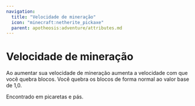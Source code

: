 ```yaml
---
navigation:
  title: "Velocidade de mineração"
  icon: "minecraft:netherite_pickaxe"
  parent: apotheosis:adventure/attributes.md
---
```


# Velocidade de mineração

Ao aumentar sua <Color id="blue">velocidade de mineração</Color> aumenta a velocidade com que você quebra blocos. Você quebra os blocos de forma normal ao valor base de 1,0.

Encontrado em picaretas e pás.

